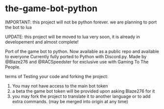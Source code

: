 # the-game-bot-python

IMPORTANT: this project will not be python forever. we are planning to port the bot to lua

UPDATE: this project will be moved to lua very soon, it is already in developement and almost complete!

Port of the game bot to python.
Now available as a public repo and available to everyone
Currently fully ported to Python with Discord.py.
Made by @Blaze276 and @RACSpeedster for exclusive use with Gaming To The People.

terms of Testing your code and forking the project:
1. You may not have access to the main bot token
2. a beta the game bot token will be provided upon asking Blaze276 for it
3. you may fork the project to translate it to another language or to add extra commands. (may be merged into origin at any time)
